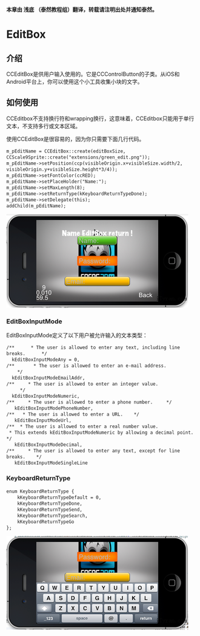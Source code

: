 **本章由 浅底 （泰然教程组）翻译，转载请注明出处并通知泰然。**
# EditBox #
## 介绍 ##

CCEditBox是供用户输入使用的。它是CCControlButton的子类。从iOS和Android平台上，你可以使用这个小工具收集小块的文字。

## 如何使用 ##

CCEditbox不支持换行符和wrapping换行，这意味着，CCEditbox只能用于单行文本，不支持多行或文本区域。

使用CCEditBox是很容易的，因为你只需要下面几行代码。

	m_pEditName = CCEditBox::create(editBoxSize, CCScale9Sprite::create("extensions/green_edit.png"));
	m_pEditName->setPosition(ccp(visibleOrigin.x+visibleSize.width/2, visibleOrigin.y+visibleSize.height*3/4));
	m_pEditName->setFontColor(ccRED);
	m_pEditName->setPlaceHolder("Name:");
	m_pEditName->setMaxLength(8);
	m_pEditName->setReturnType(kKeyboardReturnTypeDone); 
	m_pEditName->setDelegate(this);
	addChild(m_pEditName);




![](./res/0825119PF.png)

### EditBoxInputMode ###

EditBoxInputMode定义了以下用户被允许输入的文本类型：

	/**      * The user is allowed to enter any text, including line breaks.      */
	  kEditBoxInputModeAny = 0,
	/**       * The user is allowed to enter an e-mail address.
	    */
	  kEditBoxInputModeEmailAddr,
	/**     * The user is allowed to enter an integer value.
	     */
	  kEditBoxInputModeNumeric,
	/**     * The user is allowed to enter a phone number.     */
	   kEditBoxInputModePhoneNumber,
	/**   * The user is allowed to enter a URL.    */
	   kEditBoxInputModeUrl,
	/**  * The user is allowed to enter a real number value.
	 * This extends kEditBoxInputModeNumeric by allowing a decimal point.    */
	   kEditBoxInputModeDecimal,
	/**     * The user is allowed to enter any text, except for line breaks.    */
	   kEditBoxInputModeSingleLine


### KeyboardReturnType ###

	enum KeyboardReturnType {
	    kKeyboardReturnTypeDefault = 0,
	    kKeyboardReturnTypeDone,
	    kKeyboardReturnTypeSend,
	    kKeyboardReturnTypeSearch,
	    kKeyboardReturnTypeGo
	};


![](./res/082513dsH.png)
